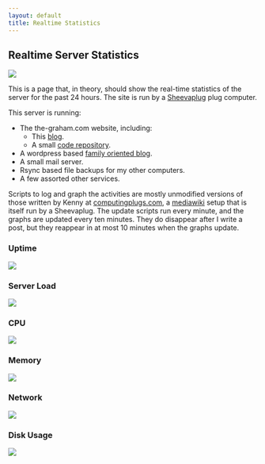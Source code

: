 ```yaml
---
layout: default
title: Realtime Statistics
---
```


## Realtime Server Statistics ##

<img class="img_right" src="http://upload.wikimedia.org/wikipedia/commons/thumb/7/7b/SheevaPlug_with_external_drive_enclosure.jpg/300px-SheevaPlug_with_external_drive_enclosure.jpg" />

This is a page that, in theory, should show the real-time statistics of the server for the past 24 hours.  The site is run by a [Sheevaplug][] plug computer.

This server is running:

* The the-graham.com website, including:
	* This [blog][].
	* A small [code repository][].
* A wordpress based [family oriented blog][].
* A small mail server.
* Rsync based file backups for my other computers.
* A few assorted other services.

[family oriented blog]:http://www.graham-clan.net

Scripts to log and graph the activities are mostly unmodified versions of those written by Kenny at [computingplugs.com][], a [mediawiki][] setup that is itself run by a Sheevaplug.  The update scripts run every minute, and the graphs are updated every ten minutes.  They do disappear after I write a post, but they reappear in at most 10 minutes when the graphs update.

### Uptime ###
<img class="full_width" src="/images/uptime.gif">

### Server Load ###
<img class="full_width" src="/images/load.png">

### CPU ###
<img class="full_width" src="/images/cpu.png">

### Memory ###
<img class="full_width" src="/images/memory.png">

### Network ###
<img class="full_width" src="/images/net.png">

### Disk Usage ###
<img class="full_width" src="/images/sda.png">

[SheevaPlug]:http://en.wikipedia.org/wiki/SheevaPlug
[blog]:/
[code repository]:http://code.the-graham.com
[computingplugs.com]:http://computingplugs.com
[mediawiki]:http://www.mediawiki.org/

